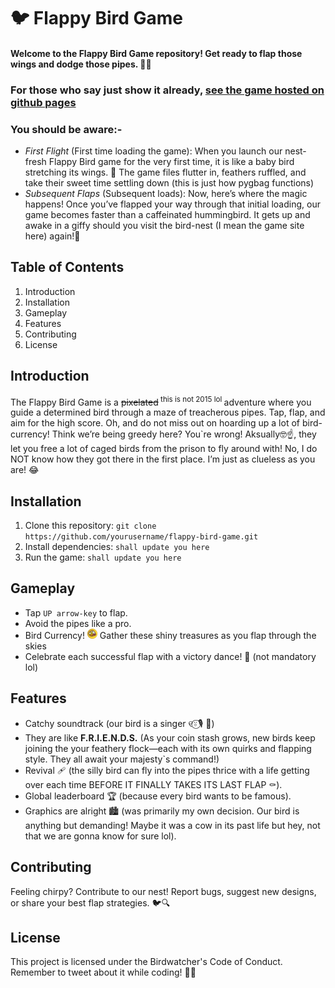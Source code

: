 # 🐦 Flappy Bird Game

#### Welcome to the Flappy Bird Game repository! Get ready to flap those wings and dodge those pipes. 🌟🦜
### For those who say just show it already, [see the game hosted on github pages](https://r-anurag.github.io/flappyBirdGame/)
### **You should be aware:-** 
- *First Flight* (First time loading the game): When you launch our nest-fresh Flappy Bird game for the very first time, it is like a baby bird stretching its wings. 🐣 The game files flutter in, feathers ruffled, and take their sweet time settling down (this is just how pygbag functions) 
- *Subsequent Flaps* (Subsequent loads): Now, here’s where the magic happens! Once you’ve flapped your way through that initial loading, our game becomes faster than a caffeinated hummingbird. It gets up and awake in a giffy should you visit the bird-nest (I mean the game site here) again!🚀 

## Table of Contents

1. Introduction
2. Installation
3. Gameplay
4. Features
5. Contributing
6. License

## Introduction

The Flappy Bird Game is a ~~pixelated~~<sup> this is not 2015 lol </sup> adventure where you guide a determined bird through a maze of treacherous pipes. Tap, flap, and aim for the high score. Oh, and do not miss out on hoarding up a lot of bird-currency! Think we’re being greedy here? You`re wrong! Aksually🤓☝️, they let you free a lot of caged birds from the prison to fly around with! No, I do NOT know how they got there in the first place. I’m just as clueless as you are! 😂

## Installation

1. Clone this repository: `git clone https://github.com/yourusername/flappy-bird-game.git`
2. Install dependencies: `shall update you here`
3. Run the game: `shall update you here`

## Gameplay

- Tap `UP arrow-key` to flap.
- Avoid the pipes like a pro.
- Bird Currency! <img src="others/coin.png" alt="🪙" width="16" height="16"> Gather these shiny treasures as you flap through the skies
- Celebrate each successful flap with a victory dance! 💃 (not mandatory lol)

## Features
- Catchy soundtrack (our bird is a singer ୧⍤⃝🎙 💐)
- They are like **F.R.I.E.N.D.S.** (As your coin stash grows, new birds keep joining the your feathery flock—each with its own quirks and flapping style. They all await your majesty`s command!)
- Revival 🩹 (the silly bird can fly into the pipes thrice with a life getting over each time BEFORE IT FINALLY TAKES ITS LAST FLAP ⚰️).
- Global leaderboard 🏆 (because every bird wants to be famous).
- Graphics are alright 🏙 (was primarily my own decision. Our bird is anything but demanding! Maybe it was a cow in its past life but hey, not that we are gonna know for sure lol).
## Contributing

Feeling chirpy? Contribute to our nest! Report bugs, suggest new designs, or share your best flap strategies. 🐦🔍

## License

This project is licensed under the Birdwatcher's Code of Conduct. Remember to tweet about it while coding! 🐤📝
